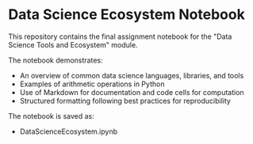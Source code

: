 # Data Science Ecosystem Notebook
This repository contains the final assignment notebook for the "Data Science Tools and Ecosystem" module.

The notebook demonstrates:

* An overview of common data science languages, libraries, and tools
* Examples of arithmetic operations in Python
* Use of Markdown for documentation and code cells for computation
* Structured formatting following best practices for reproducibility

The notebook is saved as:

* DataScienceEcosystem.ipynb
